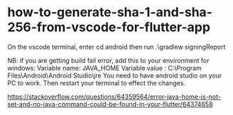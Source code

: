 # how-to-generate-sha-1-and-sha-256-from-vscode-for-flutter-app


On the vscode terminal, enter cd android
then run   .\gradlew signingReport

NB: if you are getting build fail error, add this to your environment for windows:
Variable name: JAVA_HOME
Variable value : C:\Program Files\Android\Android Studio\jre
You need to have android studio on your PC to work.
Then restart your terminal to effect the changes.


https://stackoverflow.com/questions/64359564/error-java-home-is-not-set-and-no-java-command-could-be-found-in-your-flutter/64374658
